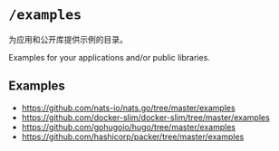 # `/examples`

为应用和公开库提供示例的目录。

Examples for your applications and/or public libraries.

## Examples

- <https://github.com/nats-io/nats.go/tree/master/examples>
- <https://github.com/docker-slim/docker-slim/tree/master/examples>
- <https://github.com/gohugoio/hugo/tree/master/examples>
- <https://github.com/hashicorp/packer/tree/master/examples>
